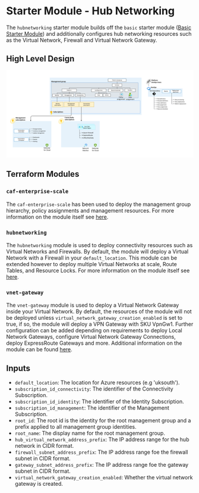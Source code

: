 <!-- markdownlint-disable first-line-h1 -->
# Starter Module - Hub Networking

The `hubnetworking` starter module builds off the `basic` starter module ([Basic Starter Module][wiki_starter_module_basic]) and additionally configures hub networking resources such as the Virtual Network, Firewall and Virtual Network Gateway.

## High Level Design

![Alt text](./media/starter-module-hubnetworking.png)

## Terraform Modules

### `caf-enterprise-scale`

The `caf-enterprise-scale` has been used to deploy the management group hierarchy, policy assignments and management resources. For more information on the module itself see [here](https://github.com/Azure/terraform-azurerm-caf-enterprise-scale).

### `hubnetworking`

The `hubnetworking` module is used to deploy connectivity resources such as Virtual Networks and Firewalls. By default, the module will deploy a Virtual Network with a Firewall in your `default_location`. This module can be extended however to deploy multiple Virtual Networks at scale, Route Tables, and Resource Locks. For more information on the module itself see [here](https://github.com/Azure/terraform-azurerm-hubnetworking).

### `vnet-gateway`

The `vnet-gateway` module is used to deploy a Virtual Network Gateway inside your Virtual Network. By default, the resources of the module will not be deployed unless `virtual_network_gateway_creation_enabled` is set to true, if so, the module will deploy a VPN Gateway with SKU VpnGw1. Further configuration can be added depending on requirements to deploy Local Network Gateways, configure Virtual Network Gateway Connections, deploy ExpressRoute Gateways and more. Additional information on the module can be found [here](https://github.com/Azure/terraform-azurerm-vnet-gateway).

## Inputs

- `default_location`: The location for Azure resources (e.g 'uksouth').
- `subscription_id_connectivity`: The identifier of the Connectivity Subscription.
- `subscription_id_identity`: The identifier of the Identity Subscription.
- `subscription_id_management`: The identifier of the Management Subscription.
- `root_id`: The root id is the identity for the root management group and a prefix applied to all management group identities.
- `root_name`: The display name for the root management group.
- `hub_virtual_network_address_prefix`: The IP address range for the hub network in CIDR format.
- `firewall_subnet_address_prefix`: The IP address range foe the firewall subnet in CIDR format.
- `gateway_subnet_address_prefix`: The IP address range foe the gateway subnet in CIDR format.
- `virtual_network_gateway_creation_enabled`: Whether the virtual network gateway is created.

 [//]: # (************************)
 [//]: # (INSERT LINK LABELS BELOW)
 [//]: # (************************)

[wiki_starter_module_basic]:                   %5BUser-Guide%5D-Starter-Module-Basic "Wiki - Starter Modules - Basic"
